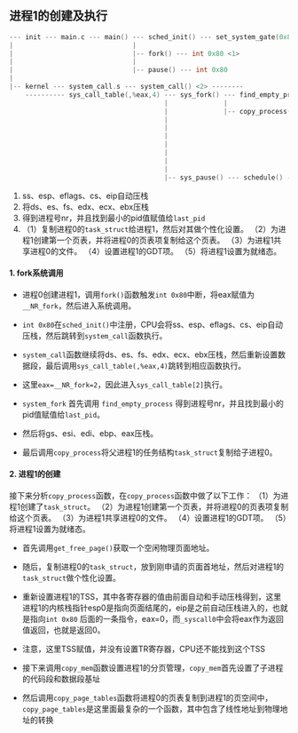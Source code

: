 ## 进程1的创建及执行
```cpp
--- init --- main.c --- main() --- sched_init() --- set_system_gate(0x80,&system_call)
|                              |
|                              |-- fork() --- int 0x80 <1>
|                              |
|                              |-- pause() --- int 0x80
|
|-- kernel --- system_call.s --- system_call() <2> --------
    ---------- sys_call_table(,%eax,4) --- sys_fork() --- find_empty_process() <3>
                                       |              |
                                       |              |-- copy_process() <4> --- get_free_page()
                                       |                                     |
                                       |                                     |-- copy_mem()
                                       |                                     |
                                       |                                     |-- set_tss_desc()
                                       |                                     |
                                       |                                     |-- set_ldt_desc()
                                       |
                                       |-- sys_pause() --- schedule() --- switch_to(next)
```

1. ss、esp、eflags、cs、eip自动压栈
2. 将ds、es、fs、edx、ecx、ebx压栈
3. 得到进程号nr，并且找到最小的pid值赋值给`last_pid`
4. （1）复制进程0的`task_struct`给进程1，然后对其做个性化设置。
 （2）为进程1创建第一个页表，并将进程0的页表项复制给这个页表。
 （3）为进程1共享进程0的文件。
 （4）设置进程1的GDT项。
 （5）将进程1设置为就绪态。



#### 1. fork系统调用
 - 进程0创建进程1，调用`fork()`函数触发`int 0x80`中断，将eax赋值为`__NR_fork`，然后进入系统调用。


 - `int 0x80`在`sched_init()`中注册，CPU会将ss、esp、eflags、cs、eip自动压栈，然后跳转到`system_call`函数执行。
 - `system_call`函数继续将ds、es、fs、edx、ecx、ebx压栈，然后重新设置数据段，最后调用`sys_call_table(,%eax,4)`跳转到相应函数执行。
 - 这里`eax=__NR_fork=2`，因此进入`sys_call_table[2]`执行。


 - `system_fork` 首先调用 `find_empty_process` 得到进程号nr，并且找到最小的pid值赋值给`last_pid`。
 - 然后将gs、esi、edi、ebp、eax压栈。
 - 最后调用`copy_process`将父进程1的任务结构`task_struct`复制给子进程0。



#### 2. 进程1的创建
接下来分析`copy_process`函数，在`copy_process`函数中做了以下工作：
 （1）为进程1创建了`task_struct`。
 （2）为进程1创建第一个页表，并将进程0的页表项复制给这个页表。
 （3）为进程1共享进程0的文件。
 （4）设置进程1的GDT项。
 （5）将进程1设置为就绪态。
 - 首先调用`get_free_page()`获取一个空闲物理页面地址。



 - 随后，复制进程0的`task_struct`，放到刚申请的页面首地址，然后对进程1的`task_struct`做个性化设置。



 - 重新设置进程1的TSS，其中各寄存器的值由前面自动和手动压栈得到，这里进程1的内核栈指针esp0是指向页面结尾的，eip是之前自动压栈进入的，也就是指向`int 0x80` 后面的一条指令，eax=0，而`_syscall0`中会将eax作为返回值返回，也就是返回0。
 - 注意，这里TSS赋值，并没有设置TR寄存器，CPU还不能找到这个TSS



 - 接下来调用`copy_mem`函数设置进程1的分页管理，`copy_mem`首先设置了子进程的代码段和数据段基址



 - 然后调用`copy_page_tables`函数将进程0的页表复制到进程1的页空间中，`copy_page_tables`是这里面最复杂的一个函数，其中包含了线性地址到物理地址的转换



